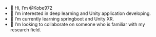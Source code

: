 - 👋 Hi, I’m @Kobe972
- 👀 I’m interested in deep learning and Unity application developing.
- 🌱 I’m currently learning springboot and Unity XR.
- 💞️ I’m looking to collaborate on someone who is familiar with my research field.

<!---
Kobe972/Kobe972 is a ✨ special ✨ repository because its `README.md` (this file) appears on your GitHub profile.
You can click the Preview link to take a look at your changes.
--->
